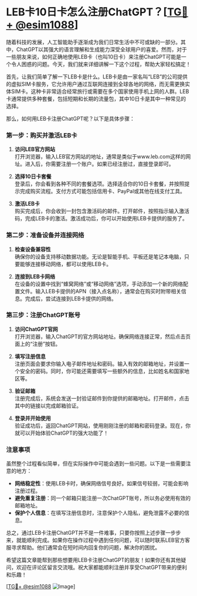 # LEB卡10日卡怎么注册ChatGPT？[[TG💪+ @esim1088](https://t.me/s/esim1088)]

随着科技的发展，人工智能助手逐渐成为我们日常生活中不可或缺的一部分。其中，ChatGPT以其强大的语言理解和生成能力深受全球用户的喜爱。然而，对于一些朋友来说，如何正确地使用LEB卡（也叫10日卡）来注册ChatGPT可能是一个令人困惑的问题。今天，我们就来详细讲解一下这个过程，帮助大家轻松搞定！

首先，让我们简单了解一下LEB卡是什么。LEB卡是由一家名叫“LEB”的公司提供的虚拟SIM卡服务，它允许用户通过互联网连接到全球各地的网络，而无需更换实体SIM卡。这种卡非常适合经常旅行或需要在多个国家使用手机上网的人群。LEB卡通常提供多种套餐，包括短期和长期的流量包，其中10日卡是其中一种常见的选择。

那么，如何用LEB卡注册ChatGPT呢？以下是具体步骤：

### 第一步：购买并激活LEB卡

1. **访问LEB官方网站**  
   打开浏览器，输入LEB官方网站的地址，通常是类似于www.leb.com这样的网址。进入后，你需要注册一个账户。如果已经注册过，直接登录即可。

2. **选择10日卡套餐**  
   登录后，你会看到各种不同的套餐选项。选择适合你的10日卡套餐，并按照提示完成购买流程。支付方式可能包括信用卡、PayPal或其他在线支付工具。

3. **激活LEB卡**  
   购买完成后，你会收到一封包含激活码的邮件。打开邮件，按照指示输入激活码，完成LEB卡的激活。激活成功后，你可以开始使用LEB卡提供的服务了。

### 第二步：准备设备并连接网络

1. **检查设备兼容性**  
   确保你的设备支持移动数据功能。无论是智能手机、平板还是笔记本电脑，只要能够连接移动网络，都可以使用LEB卡。

2. **连接到LEB卡网络**  
   在设备的设置中找到“蜂窝网络”或“移动网络”选项，手动添加一个新的网络配置文件。输入LEB卡提供的APN（接入点名称），通常会在购买时附带相关信息。完成后，尝试连接到LEB卡提供的网络。

### 第三步：注册ChatGPT账号

1. **访问ChatGPT官网**  
   打开浏览器，输入ChatGPT的官方网站地址。确保网络连接正常，然后点击页面上的“注册”按钮。

2. **填写注册信息**  
   注册页面会要求你输入电子邮件地址和密码。输入有效的邮箱地址，并设置一个安全的密码。同时，你可能还需要填写一些额外的信息，比如姓名和国家地区等。

3. **验证邮箱**  
   注册完成后，系统会发送一封验证邮件到你提供的邮箱地址。打开邮件，点击其中的链接以完成邮箱验证。

4. **登录并开始使用**  
   验证成功后，返回ChatGPT网站，使用刚刚注册的邮箱和密码登录。现在，你就可以开始体验ChatGPT的强大功能了！

### 注意事项

虽然整个过程看似简单，但在实际操作中可能会遇到一些问题。以下是一些需要注意的地方：

- **网络稳定性**：使用LEB卡时，确保网络信号良好。如果信号较弱，可能会影响注册过程。
- **避免重复注册**：同一个邮箱只能注册一次ChatGPT账号，所以务必使用有效的邮箱地址。
- **保护个人信息**：在填写注册信息时，注意保护个人隐私，避免泄露不必要的信息。

总之，通过LEB卡注册ChatGPT并不是一件难事，只要你按照上述步骤一步步来，就能顺利完成。如果你在操作过程中遇到任何问题，可以随时联系LEB官方客服寻求帮助。他们通常会在短时间内回复你的问题，解决你的困扰。

希望这篇文章能帮到那些想要用LEB卡注册ChatGPT的朋友！如果你还有其他疑问，欢迎在评论区留言交流哦。祝大家都能顺利注册并享受ChatGPT带来的便利和乐趣！

[[TG💪+ @esim1088](https://t.me/s/esim1088) ![Image](https://i.postimg.cc/4NQfJmqS/Snipaste-2025-05-13-00-14-12.png)]